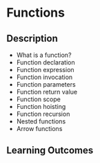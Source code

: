 # Functions

## Description

- What is a function?
- Function declaration
- Function expression
- Function invocation
- Function parameters
- Function return value
- Function scope
- Function hoisting
- Function recursion
- Nested functions
- Arrow functions

## Learning Outcomes